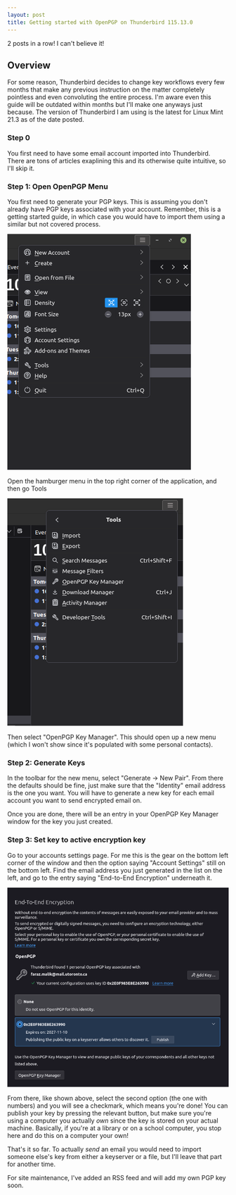 ```yaml
---
layout: post
title: Getting started with OpenPGP on Thunderbird 115.13.0
---
```


2 posts in a row! I can't believe it!

## Overview

For some reason, Thunderbird decides to change key workflows every few months that make any previous instruction on the matter completely pointless and even convoluting the entire process. I'm aware even this guide will be outdated within months but I'll make one anyways just because. The version of Thunderbird I am using is the latest for Linux Mint 21.3 as of the date posted.

### Step 0

You first need to have some email account imported into Thunderbird. There are tons of articles exaplining this and its otherwise quite intuitive, so I'll skip it.

### Step 1: Open OpenPGP Menu

You first need to generate your PGP keys. This is assuming you don't already have PGP keys associated with your account. Remember, this is a getting started guide, in which case you would have to import them using a similar but not covered process.

![Tools](/assets/images/thunderbird/menu1.png)

Open the hamburger menu in the top right corner of the application, and then go Tools

![OpenPGP Key Manager](/assets/images/thunderbird/menu2.png)

Then select "OpenPGP Key Manager". This should open up a new menu (which I won't show since it's populated with some personal contacts).

### Step 2: Generate Keys

In the toolbar for the new menu, select "Generate -> New Pair". From there the defaults should be fine, just make sure that the "Identity" email address is the one you want. You will have to generate a new key for each email account you want to send encrypted email on.

Once you are done, there will be an entry in your OpenPGP Key Manager window for the key you just created.

### Step 3: Set key to active encryption key

Go to your accounts settings page. For me this is the gear on the bottom left corner of the window and then the option saying "Account Settings" still on the bottom left. Find the email address you just generated in the list on the left, and go to the entry saying "End-to-End Encryption" underneath it.

![End-to-End](/assets/images/thunderbird/menu3.png)

From there, like shown above, select the second option (the one with numbers) and you will see a checkmark, which means you're done! You can publish your key by pressing the relevant button, but make sure you're using a computer you actually *own* since the key is stored on your actual machine. Basically, if you're at a library or on a school computer, you stop here and do this on a computer your own!

That's it so far. To actually *send* an email you would need to import someone else's key from either a keyserver or a file, but I'll leave that part for another time.

For site maintenance, I've added an RSS feed and will add my own PGP key soon.